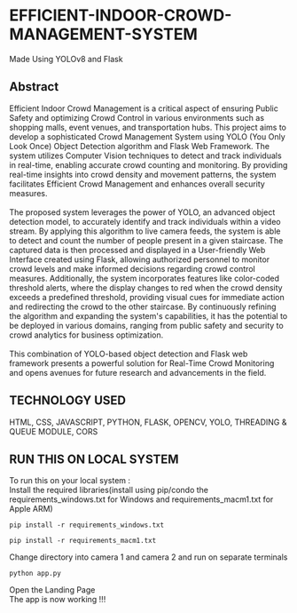 # EFFICIENT-INDOOR-CROWD-MANAGEMENT-SYSTEM
Made Using YOLOv8 and Flask
## Abstract
Efficient Indoor Crowd Management is a critical aspect of ensuring Public Safety and optimizing Crowd Control in various environments such as shopping malls, event venues, and transportation hubs. This project aims to develop a sophisticated Crowd Management System using YOLO (You Only Look Once) Object Detection algorithm and Flask Web Framework. The system utilizes Computer Vision techniques to detect and track individuals in real-time, enabling accurate crowd counting and monitoring. By providing real-time insights into crowd density and movement patterns, the system facilitates Efficient Crowd Management and enhances overall security measures. <br> <br>
The proposed system leverages the power of YOLO, an advanced object detection model, to accurately identify and track individuals within a video stream. By applying this algorithm to live camera feeds, the system is able to detect and count the number of people present in a given staircase. The captured data is then processed and displayed in a User-friendly Web Interface created using Flask, allowing authorized personnel to monitor crowd levels and make informed decisions regarding crowd control measures. Additionally, the system incorporates features like color-coded threshold alerts, where the display changes to red when the crowd density exceeds a predefined threshold, providing visual cues for immediate action and redirecting the crowd to the other staircase. By continuously refining the algorithm and expanding the system's capabilities, it has the potential to be deployed in various domains, ranging from public safety and security to crowd analytics for business optimization. <br> <br>
This combination of YOLO-based object detection and Flask web framework presents a powerful solution for Real-Time Crowd Monitoring and opens avenues for future research and advancements in the field.

## TECHNOLOGY USED
HTML, CSS, JAVASCRIPT, PYTHON, FLASK, OPENCV, YOLO, THREADING & QUEUE MODULE, CORS 
## RUN THIS ON LOCAL SYSTEM
To run this on your local system : <BR>
Install the required libraries(install using pip/condo the requirements_windows.txt for Windows and requirements_macm1.txt for Apple ARM)<BR>
```
pip install -r requirements_windows.txt  
```
```
pip install -r requirements_macm1.txt 
```
Change directory into camera 1 and camera 2 and run on separate terminals <BR>

```
python app.py
```
Open the Landing Page <BR>
The app is now working !!!

